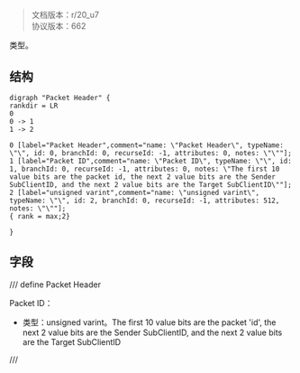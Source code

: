 # <!-- md:samp Packet Header -->

> 文档版本：r/20_u7<br/>协议版本：662

<!-- md:samp Packet Header -->类型。

## 结构

```viz
digraph "Packet Header" {
rankdir = LR
0
0 -> 1
1 -> 2

0 [label="Packet Header",comment="name: \"Packet Header\", typeName: \"\", id: 0, branchId: 0, recurseId: -1, attributes: 0, notes: \"\""];
1 [label="Packet ID",comment="name: \"Packet ID\", typeName: \"\", id: 1, branchId: 0, recurseId: -1, attributes: 0, notes: \"The first 10 value bits are the packet id, the next 2 value bits are the Sender SubClientID, and the next 2 value bits are the Target SubClientID\""];
2 [label="unsigned varint",comment="name: \"unsigned varint\", typeName: \"\", id: 2, branchId: 0, recurseId: -1, attributes: 512, notes: \"\""];
{ rank = max;2}

}

```

## 字段

/// define
Packet Header

Packet ID：<!-- md:samp unsigned varint -->

- 类型：unsigned varint。The first 10 value bits are the packet 'id', the next 2 value bits are the Sender SubClientID, and the next 2 value bits are the Target SubClientID


///
